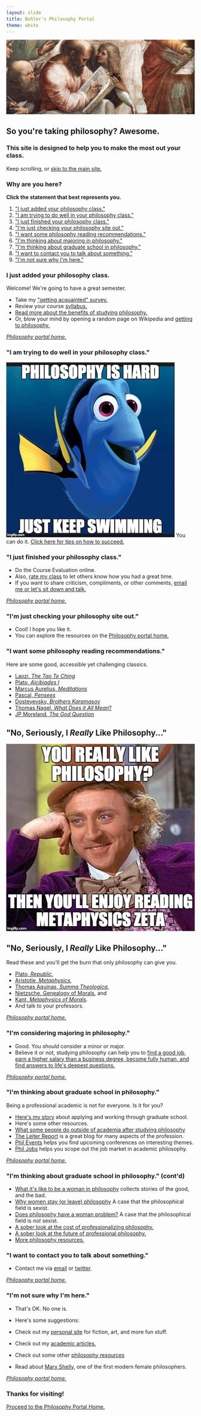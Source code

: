```yaml
---
layout: slide
title: Buhler's Philosophy Portal
theme: white
--- 
```


<section><!--begin slideshow-->
<section data-markdown>

![Pythagoras](/images/pythagoras-small.jpg)

## So you're taking philosophy? Awesome.

</section><section data-markdown>

### This site is designed to help you to make the most out your class. 

Keep scrolling, or [skip to the main site.](/philosophyportal)


</section><section data-markdown>

# Why are you here? 

**Click the statement that best represents you.**

1. ["I just added your philosophy class."](http://www.keithbuhler.com/philosophyportal-splash#/0/3)
2. ["I am trying to do well in your philosophy class."](http://www.keithbuhler.com/philosophyportal-splash#/0/4)
3. ["I just finished your philosophy class."](http://www.keithbuhler.com/philosophyportal-splash#/0/5)
4. ["I'm just checking your philosophy site out."](http://www.keithbuhler.com/philosophyportal-splash#/0/6)
5. ["I want some philosophy reading recommendations."](http://www.keithbuhler.com/philosophyportal-splash#/0/7)
6. ["I'm thinking about majoring in philosophy."](http://www.keithbuhler.com/philosophyportal-splash#/0/10)
7. ["I'm thinking about graduate school in philosophy."](http://www.keithbuhler.com/philosophyportal-splash#/0/12)
8. ["I want to contact you to talk about something."](http://www.keithbuhler.com/philosophyportal-splash#/0/13)
7. ["I'm not sure why I'm here."](http://www.keithbuhler.com/philosophyportal-splash#/0/14)


</section><section data-markdown>

### I just added your philosophy class. 

Welcome! We're going to have a great semester.

- Take my ["getting acquainted" survey.](https://docs.google.com/forms/d/17A6-27pW2lrI4S6rEpV8GIh_OycvQHCc01fkyuoxPYw/viewform?usp=send_form)
- Review your course [syllabus.](/syllabi)
- [Read more about the benefits of studying philosophy.](http://www.whystudyphilosophy.com) 
- Or, blow your mind by opening a random page on Wikipedia and [getting to philosophy.](/philosophyportal/wikipedia)

[*Philosophy portal home.*](/philosophyportal)

</section><section data-markdown>

### "I am trying to do well in your philosophy class."

![Dory](/images/dory.jpg) You can do it. [Click here for tips on how to succeed.](/philosophyportal/philosophy-class)

</section><section data-markdown>

### "I just finished your philosophy class."

- Do the Course Evaluation online.
- Also, [rate my class](http://www.ratemyprofessors.com/search.jsp?query=keith+buhler) to let others know how you had a great time.
- If you want to share criticism, compliments, or other comments, [email me or let's sit down and talk.](emailto:keith.buhler@uky.edu)

[*Philosophy portal home.*](/philosophyportal)
</section><section data-markdown>

### "I'm just checking your philosophy site out."

- Cool! I hope you like it. 
- You can explore the resources on the [Philosophy portal home.](/philosophyportal)

</section><section data-markdown>

### "I want some philosophy reading recommendations."

Here are some good, accessible yet challenging classics. 

* [Laozi, *The Tao Te Ching*](http://www.sacred-texts.com/tao/taote.htm)
* [Plato, *Alcibiades I*](http://www.perseus.tufts.edu/hopper/text?doc=Perseus:text:1999.01.0168)
* [Marcus Aurelius, *Meditations*](http://classics.mit.edu/Antoninus/meditations.1.one.html)
* [Pascal, *Pensees*](http://www.ccel.org/ccel/pascal/pensees.ii.html)
* [Dosteyevsky, *Brothers Karamasov*](http://www.gutenberg.org/files/28054/28054-h/28054-h.html)
* [Thomas Nagel, *What Does it All Mean*?](http://sjmse-library.sch.ng/E-Books%20Phil/WHAT%20DOES%20IT%20ALL%20MEAN_.pdf)
* [JP Moreland, *The God Question*](https://books.google.com/books?id=o7dGOrvdojUC&pg=PA4&lpg=PA4&dq=the+god+question+moreland&source=bl&ots=wraAQEf13U&sig=U3Ci1yLS92sc7YoM1gCWIgNVKTA&hl=en&sa=X&ved=0ahUKEwj-k_X1jP_JAhVGy2MKHU6bBiMQ6AEISzAG#v=onepage&q=the%20god%20question%20moreland&f=false)

</section><section data-markdown>

## "No, Seriously, I *Really* Like Philosophy..."

![wonka](/images/wonka-metaphysics.jpeg)

</section><section data-markdown>

## "No, Seriously, I *Really* Like Philosophy..."

Read these and you'll get the burn that only philosophy can give you.

* [Plato, *Republic*](http://www.perseus.tufts.edu/hopper/text?doc=Perseus:text:1999.01.0168), 
* [Aristotle, *Metaphysics*](http://www.perseus.tufts.edu/hopper/text?doc=Perseus%3Atext%3A1999.01.0052), 
* [Thomas Aquinas, *Summa Theologica*](http://www.newadvent.org/summa/), 
* [Nietzsche, Genealogy of Morals](http://www.inp.uw.edu.pl/mdsie/Political_Thought/GeneologyofMorals.pdf), and 
* [Kant, *Metaphysics of Morals*](http://www.earlymoderntexts.com/assets/pdfs/kant1785.pdf).
* And talk to your professors. 

[*Philosophy portal home.*](/philosophyportal)

</section><section data-markdown>

### "I'm considering majoring in philosophy."

- Good. You *should* consider a minor or major.
- Believe it or not, studying philosophy can help you to [find a good job, earn a higher salary than a business degree, become fully human, and find answers to life's deepest questions.](/philosophyportal/philosophy-3-major)

[*Philosophy portal home.*](/philosophyportal)

</section><section data-markdown>

### "I'm thinking about graduate school in philosophy."

Being a professional academic is not for everyone. Is it for you? 
* [Here's my story](/phd-how-to) about applying and working through graduate school.
* Here's some other resources.
* [What some people do outside of academia after studying philosophy](https://freerangephilosophers.com/)
* [The Leiter Report](http://leiterreports.typepad.com/) is a great blog for many aspects of the profession.
* [Phil Events](http://philevents.org/) helps you find upcoming conferences on interesting themes.
* [Phil Jobs](http://philjobs.org/) helps you scope out the job market in academic philosophy.

[*Philosophy portal home.*](/philosophyportal)

</section><section data-markdown>


### "I'm thinking about graduate school in philosophy." (cont'd)

* [What it's like to be a woman in philosophy](https://beingawomaninphilosophy.wordpress.com/) collects stories of the good, and the bad. 
* [Why women stay (or leave) philosophy](http://quod.lib.umich.edu/p/phimp/3521354.0016.006/1) A case that the philosophical field is sexist.
* [Does philosophy have a woman problem?](http://heterodoxacademy.org/2016/07/22/does-philosophy-have-a-woman-problem/) A case that the philosophical field is *not* sexist. 
* [A sober look at the cost of professionalizing philosophy.](http://opinionator.blogs.nytimes.com/2016/01/11/when-philosophy-lost-its-way/)
* [A sober look at the future of professional philosophy.](http://chronicle.com/blogs/conversation/2014/07/16/wanted-a-future-for-philosophy/)
* [More philosophy resources.](/philosophyportal/philosophy-resources)



</section><section data-markdown>

### "I want to contact you to talk about something."

  - Contact me via [email](keith.buhler@uky.edu) or [twitter](https://twitter.com/Keith_Buhler). 

[*Philosophy portal home.*](/philosophyportal)

</section><section data-background="https://i.ytimg.com/vi/gY50hnprl98/maxresdefault.jpg" data-markdown>

</section><section data-markdown>

### "I'm not sure why I'm here."

- That's OK. No one is. 

- Here's some suggestions: 
- Check out my [personal site](/fun) for fiction, art, and more fun stuff.
- Check out my [academic articles.](https://uky.academia.edu/KeithBuhler)
- Check out some other [philosophy resources](/philosophyportal/philosophy-resources)
- Read about [Mary Shelly](https://en.wikipedia.org/wiki/Mary_Wollstonecraft), one of the first modern female philosophers.

[*Philosophy portal home.*](/philosophyportal)

</section><section data-markdown>

# Thanks for visiting!

[Proceed to the Philosophy Portal Home.](/philosophyportal)

</section><!---end slideshow-->
